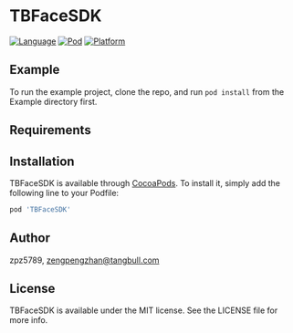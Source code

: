 # TBFaceSDK

[![Language](https://img.shields.io/badge/Language-objc-brightgreen.svg?style=flat)](https://cocoapods.org/pods/TBFaceSDK)
[![Pod](https://img.shields.io/badge/pod-v0.1.0-blue.svg?style=flat)](https://cocoapods.org/pods/TBFaceSDK)
[![Platform](https://img.shields.io/badge/platform-iOS-red.svg?style=flat)](https://cocoapods.org/pods/TBFaceSDK)

## Example

To run the example project, clone the repo, and run `pod install` from the Example directory first.

## Requirements

## Installation

TBFaceSDK is available through [CocoaPods](https://cocoapods.org). To install
it, simply add the following line to your Podfile:

```ruby
pod 'TBFaceSDK'
```

## Author

zpz5789, zengpengzhan@tangbull.com

## License

TBFaceSDK is available under the MIT license. See the LICENSE file for more info.

